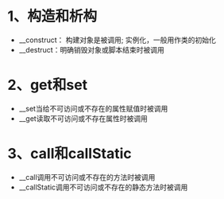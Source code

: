 
# 1、构造和析构
- __construct： 构建对象是被调用; 实例化，一般用作类的初始化
- __destruct：明确销毁对象或脚本结束时被调用

# 2、get和set
- __set当给不可访问或不存在的属性赋值时被调用
- __get读取不可访问或不存在属性时被调用

# 3、call和callStatic
- __call调用不可访问或不存在的方法时被调用
- __callStatic调用不可访问或不存在的静态方法时被调用